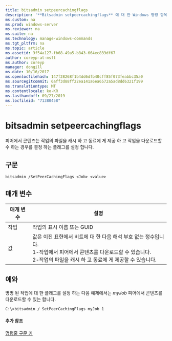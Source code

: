 ```yaml
---
title: bitsadmin setpeercachingflags
description: '**Bitsadmin setpeercachingflags** 에 대 한 Windows 명령 항목-작업의 파일을 캐시 하 고 동료에 게 제공할 수 있는지 여부와 작업에서 피어에서 콘텐츠를 다운로드할 수 있는지 여부를 결정 하는 플래그를 설정 합니다.'
ms.custom: na
ms.prod: windows-server
ms.reviewer: na
ms.suite: na
ms.technology: manage-windows-commands
ms.tgt_pltfrm: na
ms.topic: article
ms.assetid: 3f54a127-fb68-49a5-b843-664ec833df67
author: coreyp-at-msft
ms.author: coreyp
manager: dongill
ms.date: 10/16/2017
ms.openlocfilehash: 147f28268f1b4dd6dfb40cff85f073feabbc35a0
ms.sourcegitcommit: 6aff3d88ff22ea141a6ea6572a5ad8dd6321f199
ms.translationtype: MT
ms.contentlocale: ko-KR
ms.lasthandoff: 09/27/2019
ms.locfileid: "71380458"
---
```

# <a name="bitsadmin-setpeercachingflags"></a>bitsadmin setpeercachingflags



피어에서 콘텐츠는 작업의 파일을 캐시 하 고 동료에 게 제공 하 고 작업을 다운로드할 수 하는 경우를 결정 하는 플래그를 설정 합니다.

## <a name="syntax"></a>구문

```
bitsadmin /SetPeerCachingFlags <Job> <value> 
```

## <a name="parameters"></a>매개 변수

|매개 변수|설명|
|---------|-----------|
|작업|작업의 표시 이름 또는 GUID|
|값|값은 이진 표현에서 비트에 대 한 다음 해석 부호 없는 정수입니다.</br>1-작업에서 피어에서 콘텐츠를 다운로드할 수 있습니다.</br>2-작업의 파일을 캐시 하 고 동료에 게 제공할 수 있습니다.|

## <a name="BKMK_examples"></a>예와

명명 된 작업에 대 한 플래그를 설정 하는 다음 예제에서는 *myJob* 피어에서 콘텐츠를 다운로드할 수 있는 합니다.
```
C:\>bitsadmin / SetPeerCachingFlags myJob 1 
```

#### <a name="additional-references"></a>추가 참조

[명령줄 구문 키](command-line-syntax-key.md)